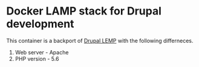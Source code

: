# Docker LAMP stack for Drupal development

This container is a backport of [Drupal LEMP](https://hub.docker.com/r/attr/drupal-lemp) with the following differneces.

1. Web server - Apache
2. PHP version - 5.6
